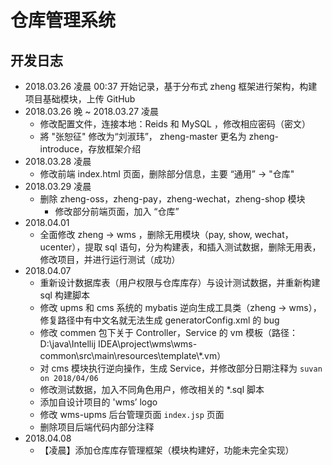 # 仓库管理系统


## 开发日志
- 2018.03.26 凌晨 00:37 开始记录，基于分布式 zheng 框架进行架构，构建项目基础模块，上传 GitHub
- 2018.03.26 晚 ~ 2018.03.27 凌晨
  - 修改配置文件，连接本地：Reids 和 MySQL ，修改相应密码（密文）
  - 將 "张恕征" 修改为“刘淑玮”， zheng-master 更名为 zheng-introduce，存放框架介绍
- 2018.03.28 凌晨
  - 修改前端 index.html 页面，删除部分信息，主要 “通用”  -> "仓库"
- 2018.03.29 凌晨
  - 删除 zheng-oss，zheng-pay，zheng-wechat，zheng-shop 模块
    - 修改部分前端页面，加入 “仓库”
- 2018.04.01
  - 全面修改 zheng -> wms ，删除无用模块（pay, show, wechat，ucenter），提取 sql 语句，分为构建表，和插入测试数据，删除无用表，修改项目，并进行运行测试（成功）
- 2018.04.07
  - 重新设计数据库表（用户权限与仓库库存）与设计测试数据，并重新构建 sql 构建脚本
  - 修改 upms 和 cms 系统的 mybatis 逆向生成工具类（zheng -> wms），修复路径中有中文名就无法生成 generatorConfig.xml 的 bug
  - 修改 commen 包下关于 Controller，Service 的 vm 模板（路径：D:\java\Intellij IDEA\project\wms\wms-common\src\main\resources\template\\*.vm）
  - 对 cms 模块执行逆向操作，生成 Service，并修改部分日期注释为 `suvan on 2018/04/06`
  - 修改测试数据，加入不同角色用户，修改相关的 *.sql 脚本
  - 添加自设计项目的  'wms’ logo
  - 修改 wms-upms 后台管理页面 `index.jsp` 页面
  - 删除项目后端代码内部分注释 
- 2018.04.08 
  - 【凌晨】添加仓库库存管理框架（模块构建好，功能未完全实现）